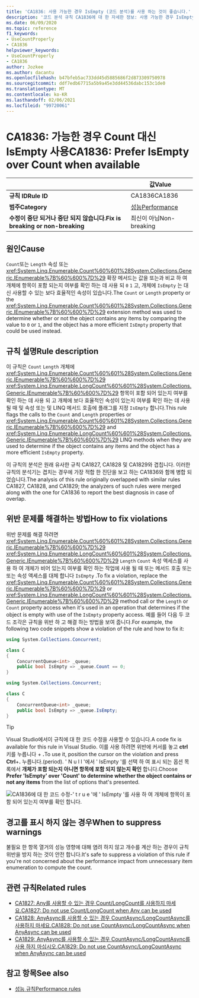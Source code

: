 ```yaml
---
title: 'CA1836: 사용 가능한 경우 IsEmpty (코드 분석)를 사용 하는 것이 좋습니다.'
description: '코드 분석 규칙 CA1836에 대 한 자세한 정보: 사용 가능한 경우 IsEmpty 보다 더 선호'
ms.date: 06/09/2020
ms.topic: reference
f1_keywords:
- UseCountProperly
- CA1836
helpviewer_keywords:
- UseCountProperly
- CA1836
author: Jozkee
ms.author: dacantu
ms.openlocfilehash: b47bfeb5ac733dd45d5885686f2d873309750978
ms.sourcegitcommit: ddf7edb67715a5b9a45e3dd44536dabc153c1de0
ms.translationtype: MT
ms.contentlocale: ko-KR
ms.lasthandoff: 02/06/2021
ms.locfileid: "99720061"
---
```

# <a name="ca1836-prefer-isempty-over-count-when-available"></a><span data-ttu-id="e62bc-103">CA1836: 가능한 경우 Count 대신 IsEmpty 사용</span><span class="sxs-lookup"><span data-stu-id="e62bc-103">CA1836: Prefer IsEmpty over Count when available</span></span>

| | <span data-ttu-id="e62bc-104">값</span><span class="sxs-lookup"><span data-stu-id="e62bc-104">Value</span></span> |
|-|-|
| <span data-ttu-id="e62bc-105">**규칙 ID**</span><span class="sxs-lookup"><span data-stu-id="e62bc-105">**Rule ID**</span></span> |<span data-ttu-id="e62bc-106">CA1836</span><span class="sxs-lookup"><span data-stu-id="e62bc-106">CA1836</span></span>|
| <span data-ttu-id="e62bc-107">**범주**</span><span class="sxs-lookup"><span data-stu-id="e62bc-107">**Category**</span></span> |[<span data-ttu-id="e62bc-108">성능</span><span class="sxs-lookup"><span data-stu-id="e62bc-108">Performance</span></span>](performance-warnings.md)|
| <span data-ttu-id="e62bc-109">**수정이 중단 되거나 중단 되지 않습니다.**</span><span class="sxs-lookup"><span data-stu-id="e62bc-109">**Fix is breaking or non-breaking**</span></span> |<span data-ttu-id="e62bc-110">최신이 아님</span><span class="sxs-lookup"><span data-stu-id="e62bc-110">Non-breaking</span></span>|

## <a name="cause"></a><span data-ttu-id="e62bc-111">원인</span><span class="sxs-lookup"><span data-stu-id="e62bc-111">Cause</span></span>

<span data-ttu-id="e62bc-112">`Count`또는 `Length` 속성 또는 <xref:System.Linq.Enumerable.Count%60%601%28System.Collections.Generic.IEnumerable%7B%60%600%7D%29> 확장 메서드는 값을 또는과 비교 하 여 개체에 항목이 포함 되는지 여부를 확인 하는 데 사용 되 `0` `1` 고, 개체에 `IsEmpty` 는 대신 사용할 수 있는 보다 효율적인 속성이 있습니다.</span><span class="sxs-lookup"><span data-stu-id="e62bc-112">The `Count` or `Length` property or the <xref:System.Linq.Enumerable.Count%60%601%28System.Collections.Generic.IEnumerable%7B%60%600%7D%29> extension method was used to determine whether or not the object contains any items by comparing the value to `0` or `1`, and the object has a more efficient `IsEmpty` property that could be used instead.</span></span>

## <a name="rule-description"></a><span data-ttu-id="e62bc-113">규칙 설명</span><span class="sxs-lookup"><span data-stu-id="e62bc-113">Rule description</span></span>

<span data-ttu-id="e62bc-114">이 규칙은 `Count` `Length` 개체에 <xref:System.Linq.Enumerable.Count%60%601%28System.Collections.Generic.IEnumerable%7B%60%600%7D%29> <xref:System.Linq.Enumerable.LongCount%60%601%28System.Collections.Generic.IEnumerable%7B%60%600%7D%29> 항목이 포함 되어 있는지 여부를 확인 하는 데 사용 되 고 개체에 보다 효율적인 속성이 있는지 여부를 확인 하는 데 사용 될 때 및 속성 또는 및 LINQ 메서드 호출에 플래그를 지정 `IsEmpty` 합니다.</span><span class="sxs-lookup"><span data-stu-id="e62bc-114">This rule flags the calls to the `Count` and `Length` properties or <xref:System.Linq.Enumerable.Count%60%601%28System.Collections.Generic.IEnumerable%7B%60%600%7D%29> and <xref:System.Linq.Enumerable.LongCount%60%601%28System.Collections.Generic.IEnumerable%7B%60%600%7D%29> LINQ methods when they are used to determine if the object contains any items and the object has a more efficient `IsEmpty` property.</span></span>

<span data-ttu-id="e62bc-115">이 규칙의 분석은 원래 유사한 규칙 CA1827, CA1828 및 CA1829와 겹칩니다. 이러한 규칙의 분석기는 겹치는 경우에 가장 적합 한 진단을 보고 하는 CA1836와 함께 병합 되었습니다.</span><span class="sxs-lookup"><span data-stu-id="e62bc-115">The analysis of this rule originally overlapped with similar rules CA1827, CA1828, and CA1829; the analyzers of such rules were merged along with the one for CA1836 to report the best diagnosis in case of overlap.</span></span>

## <a name="how-to-fix-violations"></a><span data-ttu-id="e62bc-116">위반 문제를 해결하는 방법</span><span class="sxs-lookup"><span data-stu-id="e62bc-116">How to fix violations</span></span>

<span data-ttu-id="e62bc-117">위반 문제를 해결 하려면 <xref:System.Linq.Enumerable.Count%60%601%28System.Collections.Generic.IEnumerable%7B%60%600%7D%29> <xref:System.Linq.Enumerable.LongCount%60%601%28System.Collections.Generic.IEnumerable%7B%60%600%7D%29> `Length` `Count` 속성 액세스를 사용 하 여 개체가 비어 있는지 여부를 확인 하는 작업에 사용 될 때 또는 메서드 호출 또는 또는 속성 액세스를 대체 합니다 `IsEmpty` .</span><span class="sxs-lookup"><span data-stu-id="e62bc-117">To fix a violation, replace the <xref:System.Linq.Enumerable.Count%60%601%28System.Collections.Generic.IEnumerable%7B%60%600%7D%29> or <xref:System.Linq.Enumerable.LongCount%60%601%28System.Collections.Generic.IEnumerable%7B%60%600%7D%29> method call or the `Length` or `Count` property access when it's used in an operation that determines if the object is empty with use of the `IsEmpty` property access.</span></span> <span data-ttu-id="e62bc-118">예를 들어 다음 두 코드 조각은 규칙을 위반 하 고 해결 하는 방법을 보여 줍니다.</span><span class="sxs-lookup"><span data-stu-id="e62bc-118">For example, the following two code snippets show a violation of the rule and how to fix it:</span></span>

```csharp
using System.Collections.Concurrent;

class C
{
    ConcurrentQueue<int> _queue;
    public bool IsEmpty => _queue.Count == 0;
}
```

```csharp
using System.Collections.Concurrent;

class C
{
    ConcurrentQueue<int> _queue;
    public bool IsEmpty => _queue.IsEmpty;
}
```

> [!TIP]
> <span data-ttu-id="e62bc-119">Visual Studio에서이 규칙에 대 한 코드 수정을 사용할 수 있습니다.</span><span class="sxs-lookup"><span data-stu-id="e62bc-119">A code fix is available for this rule in Visual Studio.</span></span> <span data-ttu-id="e62bc-120">이를 사용 하려면 위반에 커서를 놓고 **ctrl** 키를 누릅니다 + **.**</span><span class="sxs-lookup"><span data-stu-id="e62bc-120">To use it, position the cursor on the violation and press **Ctrl**+**.**</span></span> <span data-ttu-id="e62bc-121">누릅니다.</span><span class="sxs-lookup"><span data-stu-id="e62bc-121">(period).</span></span> <span data-ttu-id="e62bc-122">' N u l l '에서 ' IsEmpty '를 선택 하 여 표시 되는 옵션 목록에서 **개체가 포함 되는지 아니면 항목에 포함 되지 않는지 확인** 합니다.</span><span class="sxs-lookup"><span data-stu-id="e62bc-122">Choose **Prefer 'IsEmpty' over 'Count' to determine whether the object contains or not any items** from the list of options that's presented.</span></span>
>
> ![CA1836에 대 한 코드 수정-' t r u e '에 ' IsEmpty '를 사용 하 여 개체에 항목이 포함 되어 있는지 여부를 확인 합니다.](media/ca1836-codefix.png)

## <a name="when-to-suppress-warnings"></a><span data-ttu-id="e62bc-124">경고를 표시 하지 않는 경우</span><span class="sxs-lookup"><span data-stu-id="e62bc-124">When to suppress warnings</span></span>

<span data-ttu-id="e62bc-125">불필요 한 항목 열거의 성능 영향에 대해 염려 하지 않고 개수를 계산 하는 경우이 규칙 위반을 방지 하는 것이 안전 합니다.</span><span class="sxs-lookup"><span data-stu-id="e62bc-125">It's safe to suppress a violation of this rule if you're not concerned about the performance impact from unnecessary item enumeration to compute the count.</span></span>

## <a name="related-rules"></a><span data-ttu-id="e62bc-126">관련 규칙</span><span class="sxs-lookup"><span data-stu-id="e62bc-126">Related rules</span></span>

- [<span data-ttu-id="e62bc-127">CA1827: Any를 사용할 수 있는 경우 Count/LongCount를 사용하지 마세요.</span><span class="sxs-lookup"><span data-stu-id="e62bc-127">CA1827: Do not use Count/LongCount when Any can be used</span></span>](ca1827.md)
- [<span data-ttu-id="e62bc-128">CA1828: AnyAsync를 사용할 수 있는 경우 CountAsync/LongCountAsync를 사용하지 마세요.</span><span class="sxs-lookup"><span data-stu-id="e62bc-128">CA1828: Do not use CountAsync/LongCountAsync when AnyAsync can be used</span></span>](ca1828.md)
- [<span data-ttu-id="e62bc-129">CA1829: AnyAsync를 사용할 수 있는 경우 CountAsync/LongCountAsync를 사용 하지 마십시오.</span><span class="sxs-lookup"><span data-stu-id="e62bc-129">CA1829: Do not use CountAsync/LongCountAsync when AnyAsync can be used</span></span>](ca1828.md)

## <a name="see-also"></a><span data-ttu-id="e62bc-130">참고 항목</span><span class="sxs-lookup"><span data-stu-id="e62bc-130">See also</span></span>

- [<span data-ttu-id="e62bc-131">성능 규칙</span><span class="sxs-lookup"><span data-stu-id="e62bc-131">Performance rules</span></span>](performance-warnings.md)
